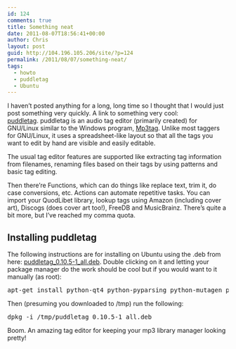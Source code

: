 ```yaml
---
id: 124
comments: true
title: Something neat
date: 2011-08-07T18:56:41+00:00
author: Chris
layout: post
guid: http://104.196.105.206/site/?p=124
permalink: /2011/08/07/something-neat/
tags:
  - howto
  - puddletag
  - Ubuntu
---
```

I haven&#8217;t posted anything for a long, long time so I thought that I would just post something very quickly. A link to something very cool: <a href="http://puddletag.sourceforge.net/" target="_blank">puddletag</a>. puddletag is an audio tag editor (primarily created) for GNU/Linux similar to the Windows program, [Mp3tag](http://www.mp3tag.de/). Unlike most taggers for GNU/Linux, it uses a spreadsheet-like layout so that all the tags you want to edit by hand are visible and easily editable.

<!--more-->The usual tag editor features are supported like extracting tag information from filenames, renaming files based on their tags by using patterns and basic tag editing.

Then there’re Functions, which can do things like replace text, trim it, do case conversions, etc. Actions can automate repetitive tasks. You can import your QuodLibet library, lookup tags using Amazon (including cover art), Discogs (does cover art too!), FreeDB and MusicBrainz. There’s quite a bit more, but I’ve reached my comma quota.

## Installing puddletag

The following instructions are for installing on Ubuntu using the .deb from here: [puddletag\_0.10.5-1\_all.deb](http://sourceforge.net/projects/puddletag/files/puddletag_0.10.6-1_all.deb). Double clicking on it and letting your package manager do the work should be cool but if you would want to it manually (as root):

<div>
  <pre lang="bash">apt-get install python-qt4 python-pyparsing python-mutagen python-configobj python-musicbrainz2</pre>
</div>

<div>
  Then (presuming you downloaded to /tmp) run the following:
</div>

<div>
  <div>
    <pre lang="bash">dpkg -i /tmp/puddletag_0.10.5-1_all.deb</pre>
  </div>
  
  <div>
    Boom. An amazing tag editor for keeping your mp3 library manager looking pretty!
  </div>
</div>